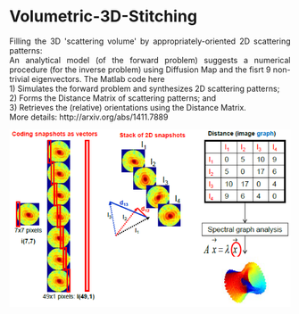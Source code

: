 # Volumetric-3D-Stitching
<p align="justify">
Filling the 3D 'scattering volume' by appropriately-oriented 2D scattering patterns:
<br />
An analytical model (of the forward problem) suggests a numerical procedure (for the inverse problem) using Diffusion Map and the fisrt 9 non-trivial eigenvectors. The Matlab code here
<br />
  1) Simulates the forward problem and synthesizes 2D scattering patterns;
<br />
  2) Forms the Distance Matrix of scattering patterns; and
<br />
  3) Retrieves the (relative) orientations using the Distance Matrix.
<br />
More details: http://arxiv.org/abs/1411.7889
</p>

![](./assets/matlab/dm.png)
